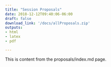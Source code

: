 ```yaml
---
title: "Session Proposals"
date: 2018-12-12T09:40:06-06:00
draft: false
download_link: '/docs/allProposals.zip'
outputs:
- html
- latex
- pdf

---
```

This is content from the proposals/index.md page.
